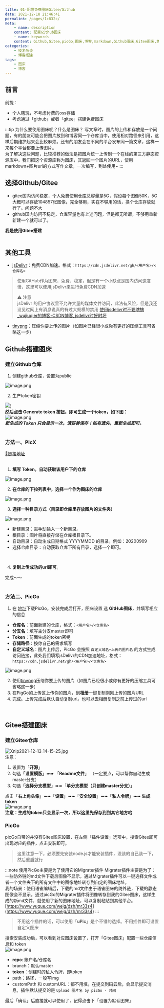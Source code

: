 ```yaml
---
title: 01-配置免费图床Gitee/Github
date: 2021-12-18 21:46:41
permalink: /pages/1c832c/
meta:
    - name: description
    content: 配置Github图床
    - name: keywords
    content: Github,Gitee,picGo,图床,博客,markdown,Github图床,Gitee图床,免费图床
categories:
    - 技术杂谈
    - 博客搭建
tags:
    - 图床
    - 博客
---
```


## 前言
前提：
 - 个人瞎玩，不考虑付费的oss存储
 - 考虑通过「github」或者「gitee」搭建免费图床

:::tip 为什么要使用图床呢？什么是图床？
写文章时，图片的上传和存放是一个问题，有的朋友可能会把图片放到和博客同一个仓库当中，使用相对路径来引用，这样后期维护起来会比较麻烦。还有的朋友会在不同的平台发布同一篇文章，这样一来每个平台都要上传图片。<br />为了解决这些问题，比较推荐的做法是把图片统一上传到一个在线的第三方静态资源库中，我们把这个资源库称为图床，其返回一个图片的URL，使用markdown+图片url的方式写作文章，一次编写，到处使用~
:::


## 选择Github/Gitee

- gitee国内访问稳定，个人免费使用仓库总容量是5G，假设每个图像50K，5G大概可以存放104857张图像，完全够用，实在不够用的话，换个仓库存放就行了。问题不大
- github国内访问不稳定，仓库容量也有上述问题，但是都无所谓，不够用重新新建一个就可以了。



**我是使用Gitee搭建**<br />​<br />
## 其他工具

- [jsDelivr](http://www.jsdelivr.com/)：免费CDN加速。格式：`https://cdn.jsdelivr.net/gh/<用户名>/<仓库名>`
> 使用GitHub作为图床，免费、稳定，但是有一个小缺点是国内访问速度慢，这里可以使用jsDelivr来进行免费CDN加速
>
> ⚠️ 注意<br />jsDelivr 的用户协议里不允许大量的媒体文件访问，此法有风险，但是我还没见过网上有消息说真的有过大规模的禁用 [使用jsdelivr时不要瞎搞_wujiuqier的博客-CSDN博客_jsdelivr时好时坏](http://link.zhihu.com/?target=https%3A//blog.csdn.net/qq_35977139/article/details/108218431)<br />

- [tinypng](https://tinypng.cn/)：压缩你要上传的图片（如图片已经很小或你有更好的压缩工具可省略这一步）



## Github搭建图床
### 建立Github仓库

1. 创建github仓库，设置为public

![image.png](https://gitee.com/isgangzi/image-store/raw/master/img/1639117962647-6f4fc34f-2e39-4959-a360-ad8d690516d7.png)

2. 生产token密钥

![](https://gitee.com/isgangzi/image-store/raw/master/img/image.png))<br />**然后点击 Generate token 按钮，即可生成一个token，如下图：**<br />![image.png](https://gitee.com/isgangzi/image-store/raw/master/img/1639118005094-d78b488e-eee0-43f5-8f31-c9744252d7a5.png)<br />_**新生成的 Token 只会显示一次，请妥善保存！如有遗失，重新生成即可。**_<br /><br />
### 方法一、PicX
[🔗链接地址](https://picx.xpoet.cn/#/upload)<br />​<br />

1. **填写 Token，自动获取该用户下的仓库**

![image.png](https://gitee.com/isgangzi/image-store/raw/master/img/1639118081960-4695f6eb-3587-4821-9a95-9d7bec723381.png)

2. **在仓库的下拉列表中，选择一个作为图床的仓库**

![image.png](https://gitee.com/isgangzi/image-store/raw/master/img/1639118081985-811b12aa-c870-4d4b-963b-68bff0109a41.png)

3. **选择一种目录方式（目录即仓库里存放图片的文件夹）**

![image.png](https://gitee.com/isgangzi/image-store/raw/master/img/1639118081983-6e309b86-741c-4fb8-b447-d0573ce96e7e.png)

- 新建目录：需手动输入一个新目录。
- 根目录：图片将直接存储在仓库根目录下。
- 自动目录：自动生成日期格式 YYYYMMDD 的目录。例如：20200909
- 选择仓库目录：自动获取仓库下所有目录，选择一个即可。

**​**<br />

4. **复制上传成功的url即可**。



完成～～<br />​<br />
### 方法二、PicGo

1. 在 [地址](https://github.com/Molunerfinn/picgo/releases)下载PicGo，安装完成后打开，图床设置 选 **GitHub图床**，并填写相应的信息
- **仓库名**：前面新建的仓库，格式：`<用户名>/<仓库名>`
- **分支名**：填写主分支master即可
- **Token**：前面生成的token密钥
- **存储路径**：按你自己的需求填写
- **自定义域名**：图片上传后，PicGo 会按照 `自定义域名+上传的图片名` 的方式生成访问链接，此处我们填写jsDelivr的CDN加速地址，格式：`https://cdn.jsdelivr.net/gh/<用户名>/<仓库名>`

![image.png](https://gitee.com/isgangzi/image-store/raw/master/img/1639557727154-52eb83d5-5e41-4cab-aea8-1a1985533d9b.png)

2. 使用[tinypng](https://tinypng.cn/)压缩你要上传的图片（如图片已经很小或你有更好的压缩工具可省略这一步）
2. 在PigGo的上传区上传你的图片，到**相册**一键复制刚刚上传的图片URL
2. 完成。上传完成后默认自动复制url。也可以去相册复制之前上传过的url


<br />

## Gitee搭建图床
### 建立Gitee仓库
![Xnip2021-12-13_14-15-25.jpg](https://gitee.com/isgangzi/image-store/raw/master/img/1639376355800-de9fbd25-be6b-4619-9081-88b47d4b83f8.jpeg)<br />注意：

1. 设置为「**开源**」
1. 勾选「**设置模版**」➠➠ 「**Readme文件**」 （一定要点，可以帮你自动生成master分支）
1. 勾选「**选择分支模型**」➠➠「**单分支模型（只创建master分支）**」



点击「**右上角头像**」➠➠「**设置**」➠➠「**安全设置**」➠➠「**私人令牌**」➠➠ **生成token**<br />![image.png](https://gitee.com/isgangzi/image-store/raw/master/img/1639376630067-a2cd6396-f33f-466b-89ee-520c3c8ed7f1.png)<br />**注意：生成的token只会显示一次，所以这里先保存到到其它地方哈**<br />

### PicGo
picGo自带的并没有Gitee图床设置，在左侧「插件设置」选项中，搜索Gitee即可出现对应的插件，点击安装即可。
> 这里注意一下，必须要先安装node.js才能安装插件，没装的自己装一下，然后重启就行

:::note 使用PicGo主要是为了使用它的Migrater插件
Migrater插件主要是为了：一些防外链的md文件下载后图像不显示，通过Migrater插件可以一键选择文件或者一个文件夹下的所有文件中的图像地址转存到自定的图床地址。<br />我的场景：使用语雀编辑后，下载的md文件由于语雀图床的防外链，下载的静态图像会不显示。通过picGo的Migrater插件将图像转存到我的Gitee图床，这样生成的新md文件，就使用了新的图床地址，可以复制粘贴到其他平台。<br />[https://www.yuque.com/weig/dzh/mr33s4](https://www.yuque.com/weig/dzh/mr33s4)
:::


> 不用这个插件的话，可以使用「**uPic**」是个不错的选择。不用插件即可设置自定义图床



搜索安装成功后，可以看到对应图床设置了，打开「Gitee图床」配置一些仓库信息和 token<br />![image.png](https://gitee.com/isgangzi/image-store/raw/master/img/1639377081360-c6e1fc5a-1024-4935-8e87-a935ce8802d6.png)

- **repo**: 账户名/仓库名
- branch：默认master
- **token**：创建时的私人令牌，即token
- path：路径，一般写img
- customPath 和 customURL：都不用填。在提交到码云后，会显示提交消息，插件默认提交的是 `Upload 图片名 by picGo - 时间`



最后「确认」后直接就可以使用了，记得点击下「设置为默认图床」<br />​











